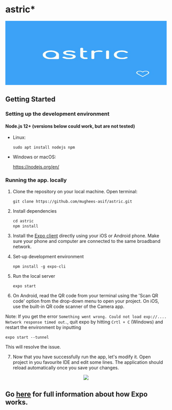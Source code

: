 # astric*

<p align="center">
  <img width="600" height="200" src="https://github.com/mughees-asif/astric/blob/master/assets/images/logo.png">
</p>

## Getting Started

### Setting up the development environment

#### Node.js 12+ (versions below could work, but are not tested)

* Linux:

   ```
   sudo apt install nodejs npm
   ```

* Windows or macOS:

   https://nodejs.org/en/

### Running the app. locally

1. Clone the repository on your local machine. Open terminal:

   ```
   git clone https://github.com/mughees-asif/astric.git
   ```
2. Install dependencies

   ```
   cd astric
   npm install
   ```
3. Install the [Expo client](https://expo.io/) directly using your iOS or Android phone. Make sure your phone and computer are connected to the same broadband network.

4. Set-up development environment

   ```
   npm install -g expo-cli
   ```
5. Run the local server

   ```
   expo start
   ```
6. On Android, read the QR code from your terminal using the 'Scan QR code' option from the drop-down menu to open your project. On iOS, use the built-in QR code scanner of the Camera app.

Note: If you get the error `Something went wrong. Could not load exp://.... Network response timed out.`, quit expo by hitting `Crtl + C` (Windows) and restart the environment by inputting
   ```
   expo start --tunnel
   ```
This will resolve the issue.

7. Now that you have successfully run the app, let's modify it. Open project in you favourite IDE and edit some lines. The application should reload automatically once you save your changes.

<p align="center">
  <img src="https://media.giphy.com/media/daV4z2HV9jNWvqnQxG/giphy.gif">
</p>

## Go [here](https://docs.expo.io/versions/latest/workflow/how-expo-works/) for full information about how Expo works.

